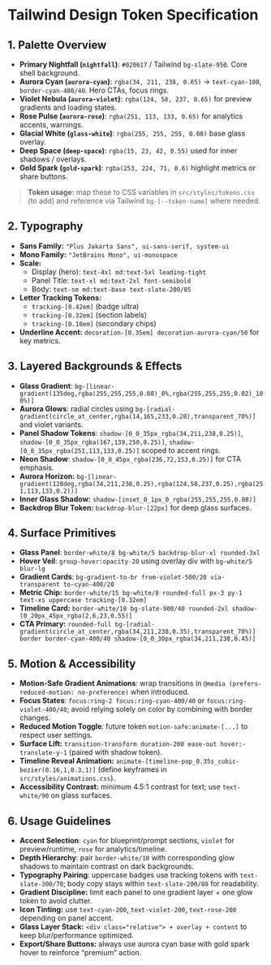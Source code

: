 # Tailwind Design Token Specification

## 1. Palette Overview
- **Primary Nightfall (`nightfall`)**: `#020617` / Tailwind `bg-slate-950`. Core shell background.
- **Aurora Cyan (`aurora-cyan`)**: `rgba(34, 211, 238, 0.65)` → `text-cyan-100`, `border-cyan-400/40`. Hero CTAs, focus rings.
- **Violet Nebula (`aurora-violet`)**: `rgba(124, 58, 237, 0.65)` for preview gradients and loading states.
- **Rose Pulse (`aurora-rose`)**: `rgba(251, 113, 133, 0.65)` for analytics accents, warnings.
- **Glacial White (`glass-white`)**: `rgba(255, 255, 255, 0.08)` base glass overlay.
- **Deep Space (`deep-space`)**: `rgba(15, 23, 42, 0.55)` used for inner shadows / overlays.
- **Gold Spark (`gold-spark`)**: `rgba(253, 224, 71, 0.6)` highlight metrics or share buttons.

> **Token usage:** map these to CSS variables in `src/styles/tokens.css` (to add) and reference via Tailwind `bg-[--token-name]` where needed.

## 2. Typography
- **Sans Family:** `"Plus Jakarta Sans", ui-sans-serif, system-ui`
- **Mono Family:** `"JetBrains Mono", ui-monospace`
- **Scale:**
  - Display (hero): `text-4xl md:text-5xl leading-tight`
  - Panel Title: `text-xl md:text-2xl font-semibold`
  - Body: `text-sm md:text-base text-slate-200/85`
- **Letter Tracking Tokens:**
  - `tracking-[0.42em]` (badge ultra)
  - `tracking-[0.32em]` (section labels)
  - `tracking-[0.18em]` (secondary chips)
- **Underline Accent:** `decoration-[0.35em] decoration-aurora-cyan/50` for key metrics.

## 3. Layered Backgrounds & Effects
- **Glass Gradient**: `bg-[linear-gradient(135deg,rgba(255,255,255,0.08)_0%,rgba(255,255,255,0.02)_100%)]`
- **Aurora Glows**: radial circles using `bg-[radial-gradient(circle_at_center,rgba(14,165,233,0.28),transparent_70%)]` and violet variants.
- **Panel Shadow Tokens**: `shadow-[0_0_35px_rgba(34,211,238,0.25)]`, `shadow-[0_0_35px_rgba(167,139,250,0.25)]`, `shadow-[0_0_35px_rgba(251,113,133,0.25)]` scoped to accent rings.
- **Neon Shadow**: `shadow-[0_0_45px_rgba(236,72,153,0.25)]` for CTA emphasis.
- **Aurora Horizon:** `bg-[linear-gradient(120deg,rgba(34,211,238,0.25),rgba(124,58,237,0.25),rgba(251,113,133,0.2))]`
- **Inner Glass Shadow:** `shadow-[inset_0_1px_0_rgba(255,255,255,0.08)]`
- **Backdrop Blur Token:** `backdrop-blur-[22px]` for deep glass surfaces.

## 4. Surface Primitives
- **Glass Panel**: `border-white/8 bg-white/5 backdrop-blur-xl rounded-3xl`
- **Hover Veil**: `group-hover:opacity-20` using overlay div with `bg-white/5 blur-lg`
- **Gradient Cards**: `bg-gradient-to-br from-violet-500/20 via-transparent to-cyan-400/20`
- **Metric Chip:** `border-white/15 bg-white/8 rounded-full px-3 py-1 text-xs uppercase tracking-[0.32em]`
- **Timeline Card:** `border-white/10 bg-slate-900/40 rounded-2xl shadow-[0_20px_45px_rgba(2,6,23,0.55)]`
- **CTA Primary:** `rounded-full bg-[radial-gradient(circle_at_center,rgba(34,211,238,0.35),transparent_70%)] border border-cyan-400/40 shadow-[0_0_30px_rgba(34,211,238,0.45)]`

## 5. Motion & Accessibility
- **Motion-Safe Gradient Animations**: wrap transitions in `@media (prefers-reduced-motion: no-preference)` when introduced.
- **Focus States**: `focus:ring-2 focus:ring-cyan-400/40` or `focus:ring-violet-400/40`; avoid relying solely on color by combining with border changes.
- **Reduced Motion Toggle**: future token `motion-safe:animate-[...]` to respect user settings.
- **Surface Lift:** `transition-transform duration-200 ease-out hover:-translate-y-1` (paired with shadow token).
- **Timeline Reveal Animation:** `animate-[timeline-pop_0.35s_cubic-bezier(0.16,1,0.3,1)]` (define keyframes in `src/styles/animations.css`).
- **Accessibility Contrast:** minimum 4.5:1 contrast for text; use `text-white/90` on glass surfaces.

## 6. Usage Guidelines
- **Accent Selection**: `cyan` for blueprint/prompt sections, `violet` for preview/runtime, `rose` for analytics/timeline.
- **Depth Hierarchy**: pair `border-white/10` with corresponding glow shadows to maintain contrast on dark backgrounds.
- **Typography Pairing**: uppercase badges use tracking tokens with `text-slate-300/70`; body copy stays within `text-slate-200/80` for readability.
- **Gradient Discipline:** limit each panel to one gradient layer + one glow token to avoid clutter.
- **Icon Tinting:** use `text-cyan-200`, `text-violet-200`, `text-rose-200` depending on panel accent.
- **Glass Layer Stack:** `<div class="relative"> + overlay + content` to keep blur/performance optimized.
- **Export/Share Buttons:** always use aurora cyan base with gold spark hover to reinforce “premium” action.
